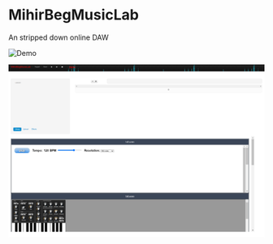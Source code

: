 # MihirBegMusicLab
An stripped down online DAW


![Demo](https://www.youtube.com/watch?v=YrmGfqBbIVQ)

[![](https://github.com/bgoonz/MihirBegMusicLab/blob/master/musiclab-demo.png?raw=true)](https://www.youtube.com/embed/YrmGfqBbIVQ "MusicLabWebDaw Demo")


